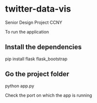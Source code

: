 # twitter-data-vis
Senior Design Project CCNY

To run the application

## Install the dependencies
pip install flask flask_bootstrap

## Go the project folder
python app.py

Check the port on which the app is running
